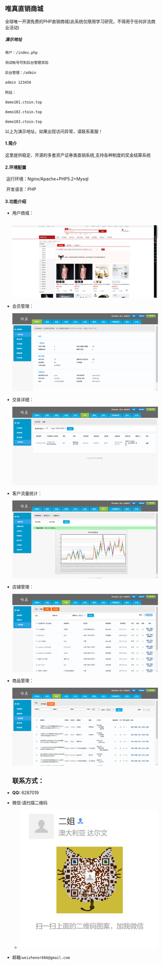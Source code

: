 ## 唯真直销商城

​	全球唯一开源免费的PHP直销商城(此系统仅限用学习研究，不得用于任何非法商业活动)

##### 演示地址

```
用户：/index.php

测试帐号可到后台管理添加

后台管理：/admin

admin 123456

网站：

demo101.ctoin.top

demo102.ctoin.top

demo103.ctoin.top
```

以上为演示地址，如果出现访问异常，请联系客服！

#### 1.简介

​	这里提供稳定、开源的多套资产证券类直销系统,支持各种制度的奖金结算系统

#### 2.环境配置

​	运行环境：Nginx/Apache+PHP5.2+Mysql

​	开发语言：PHP

#### 3.功能介绍

- 用户商城：

  ​	![img](./readimg/1.png)



- 会员管理：

  ![img](./readimg/2.png)

- 交易详细：

  ![img](./readimg/3.png)

- 客户流量统计：

  ![img](./readimg/6.png)

- 店铺管理：

  ![img](./readimg/4.png)

- 商品管理：

  ![img](./readimg/5.png)

  ## 联系方式：

- **QQ:** 6287019
- 微信:请扫描二维码
  - ![Alt text](./wechat.png)
- 邮箱:`weizhener666@gmail.com`
​		